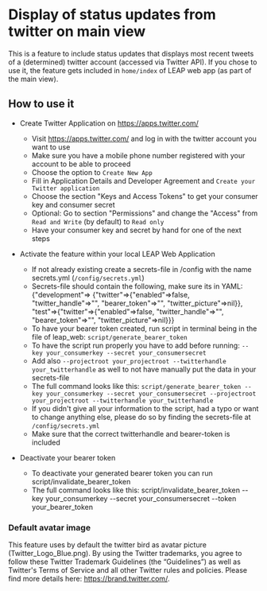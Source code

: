 # Display of status updates from twitter on main view #

This is a feature to include status updates that displays most recent tweets
of a (determined) twitter account (accessed via Twitter API).
If you chose to use it, the feature gets included in `home/index` of
LEAP web app (as part of the main view).

## How to use it ##

* Create Twitter Application on https://apps.twitter.com/
  * Visit https://apps.twitter.com/ and log in with the twitter account you want to use
  * Make sure you have a mobile phone number registered with your account to be able to proceed
  * Choose the option to `Create New App`
  * Fill in Application Details and Developer Agreement and `Create your Twitter application`
  * Choose the section "Keys and Access Tokens" to get your consumer key and consumer secret
  * Optional: Go to section "Permissions" and change the "Access" from `Read and Write` (by default) to `Read only`
  * Have your consumer key and secret by hand for one of the next steps

* Activate the feature within your local LEAP Web Application
  * If not already existing create a secrets-file in /config with the name secrets.yml (`/config/secrets.yml`)
  * Secrets-file should contain the following, make sure its in YAML: {"development"=> {"twitter"=>{"enabled"=>false, "twitter_handle"=>"", "bearer_token"=>"", "twitter_picture"=>nil}}, "test"=>{"twitter"=>{"enabled"=>false, "twitter_handle"=>"", "bearer_token"=>"", "twitter_picture"=>nil}}}
  * To have your bearer token created, run script in terminal being in the file of leap_web: `script/generate_bearer_token`
  * To have the script run properly you have to add before running: `--key your_consumerkey --secret your_consumersecret`
  * Add also `--projectroot your_projectroot --twitterhandle your_twitterhandle` as well to not have manually put the data in your secrets-file
  * The full command looks like this: `script/generate_bearer_token --key your_consumerkey --secret your_consumersecret --projectroot your_projectroot --twitterhandle your_twitterhandle`
  * If you didn't give all your information to the script, had a typo or want to change anything else, please do so by finding the secrets-file at `/config/secrets.yml`
  * Make sure that the correct twitterhandle and bearer-token is included

* Deactivate your bearer token
  * To deactivate your generated bearer token you can run script/invalidate_bearer_token
  * The full command looks like this: script/invalidate_bearer_token --key your_consumerkey --secret your_consumersecret --token your_bearer_token

### Default avatar image ###

This feature uses by default the twitter bird as avatar picture (Twitter_Logo_Blue.png). By using the Twitter trademarks, you agree to follow these Twitter Trademark Guidelines (the “Guidelines”) as well as Twitter's Terms of Service and all other Twitter rules and policies. Please find more details here: https://brand.twitter.com/.
